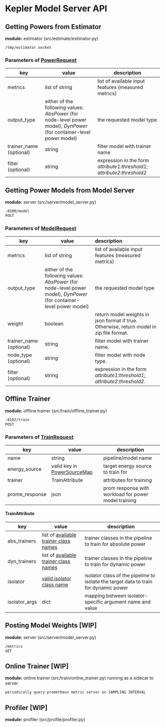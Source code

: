 # Kepler Model Server API

## Getting Powers from Estimator

**module:** estimator (src/estimate/estimator.py)

```sh
/tmp/estimator.socket
```

### Parameters of [PowerRequest](https://github.com/sustainable-computing-io/kepler-model-server/tree/main/src/estimate/estimator.py)

|key|value|description
|---|-----|-----------
|metrics|list of string|list of available input features (measured metrics)
|output_type|either of the following values: *AbsPower* (for node-level power model), *DynPower* (for container-level power model)|the requested model type
|trainer_name (optional)|string|filter model with trainer name
|filter (optional)|string|expression in the form *attribute1*:*threshold1*; *attribute2*:*threshold2*

## Getting Power Models from Model Server

**module:** server (src/server/model_server.py)

```sh
:8100/model
POST
```

### Parameters of [ModelRequest](https://github.com/sustainable-computing-io/kepler-model-server/tree/main/src/server/model_server.py)

|key|value|description
|---|-----|:------------
|metrics|list of string|list of available input features (measured metrics)
|output_type|either of the following values: *AbsPower* (for node-level power model), *DynPower* (for container-level power model)|the requested model type
|weight|boolean|return model weights in json format if true. Otherwise, return model in zip file format.
|trainer_name (optional)|string|filter model with trainer name.
|node_type (optional)|string|filter model with node type.
|filter (optional)|string|expression in the form *attribute1*:*threshold1*; *attribute2*:*threshold2*.

## Offline Trainer

**module:** offline trainer (src/train/offline_trainer.py)

```sh
:8102/train
POST
```

### Parameters of [TrainRequest](https://github.com/sustainable-computing-io/kepler-model-server/tree/main/src/train/offline_trainer.py)

|key|value|description
|---|---|---
|name|string|pipeline/model name
|energy_source|valid key in [PowerSourceMap](https://github.com/sustainable-computing-io/kepler-model-server/tree/main/src/util/train_types.py)|target energy source to train for
|trainer|TrainAttribute|attributes for training
|prome_response|json|prom response with workload for power model training

#### TrainAttribute

|key|value|description
|---|---|---
|abs_trainers|list of [available trainer class names](https://github.com/sustainable-computing-io/kepler-model-server/tree/main/src/train/trainer)|trainer classes in the pipeline to train for absolute power
|dyn_trainers|list of [available trainer class names](https://github.com/sustainable-computing-io/kepler-model-server/tree/main/src/train/trainer)|trainer classes in the pipeline to train for dynamic power
|isolator|[valid isolator class name](https://github.com/sustainable-computing-io/kepler-model-server/tree/main/src/train/isolator/)|isolator class of the pipeline to isolate the target data to train for dynamic power
|isolator_args|dict|mapping between isolator-specific argument name and value

## Posting Model Weights [WIP]

**module:** server (src/server/model_server.py)

```sh
/metrics
GET
```

## Online Trainer [WIP]

**module:** online trainer (src/train/online_trainer.py)
running as a sidecar to server

```sh
periodically query prometheus metric server on SAMPLING INTERVAL
```

## Profiler [WIP]

**module:** profiler (src/profile/profiler.py)
